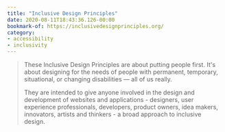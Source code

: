 ```yaml
---
title: "Inclusive Design Principles"
date: 2020-08-11T18:43:36.126-00:00
bookmark-of: https://inclusivedesignprinciples.org/
category:
- accessibility
- inclusivity
---
```

> These Inclusive Design Principles are about putting people first. It's about designing for the needs of people with permanent, temporary, situational, or changing disabilities — all of us really.
> 
> They are intended to give anyone involved in the design and development of websites and applications - designers, user experience professionals, developers, product owners, idea makers, innovators, artists and thinkers - a broad approach to inclusive design.
